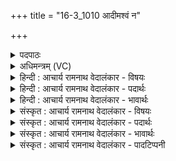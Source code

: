 +++
title = "16-3_1010 आदीमश्वं न"

+++
<details><summary>पदपाठः</summary>

आत्। ई꣣म्। अ꣡श्व꣢꣯म्। न। हे꣡ता꣢꣯रम्। अ꣡शू꣢꣯शुभन्। अ꣣मृ꣡ता꣢य। अ꣣। मृ꣡ता꣢꣯य। म꣡धोः꣢꣯। र꣡स꣢꣯म्। स꣣धमा꣡दे꣢। स꣣ध। मा꣡दे꣢꣯। १०१०।
</details>

<details><summary>अधिमन्त्रम् (VC)</summary>

- पवमानः सोमः
- जमदग्निर्भार्गवः
- गायत्री
- षड्जः
</details>

<details><summary>हिन्दी : आचार्य रामनाथ वेदालंकार - विषयः</summary>

अगले मन्त्र में फिर वही विषय है।
</details>

<details><summary>हिन्दी : आचार्य रामनाथ वेदालंकार - पदार्थः</summary>

पदार्थान्वय -  प्रथम—सोम ओषधि के रस के विषय में। (आत्) उसके अनन्तर अर्थात् सोमरस में गाय का दूध मिलाने के पश्चात्, (हेतारम्) बल बढ़ानेवाले (ईम् मधोः रसम्) इस मधुर सोम के रस को, योद्धा लोग (अमृताय) युद्ध में विजय की प्राप्ति के निमित्त (अशूशुभन्) पीने के लिए पात्रों में अलङ्कृत करते हैं, (हेतारम् अश्वं न) जैसे शीघ्रगामी घोड़े को अश्वपाल योग्य अलङ्कारों से अलङ्कृत करते हैं ॥ द्वितीय—ज्ञानरस के विषय में (आत्) गुरु के पास से ज्ञान की उपलब्धि के अनन्तर (हेतारम्) पुरुषार्थ को बढ़ानेवाले (ईम् मधोः रसम्) इस मधुर ज्ञानरस को, शिष्यगण (अमृताय) मोक्ष की प्राप्ति के लिए (अशूशुभन्) योगाभ्यासों से अलङ्कृत करते हैं ॥३॥ यहाँ श्लेष और श्लिष्टोपमा अलङ्कार हैं ॥३॥
</details>

<details><summary>हिन्दी : आचार्य रामनाथ वेदालंकार - भावार्थः</summary>

भावार्थ -  जैसे पिया हुआ सोम ओषधि का रस बल की वृद्धि करनेवाला होता हुआ युद्ध में विजय प्राप्त कराता है,वैसे ही आचार्य से ग्रहण किया गया ज्ञान योगाभ्यास से मिलकर मोक्ष प्राप्त कराता है ॥३॥
</details>

<details><summary>संस्कृत : आचार्य रामनाथ वेदालंकार - विषयः</summary>

अथ पुनरपि तमेव विषयमाह।
</details>

<details><summary>संस्कृत : आचार्य रामनाथ वेदालंकार - पदार्थः</summary>

पदार्थान्वय -  प्रथमः—सोमौषधिरसविषये। (आत्) तदनन्तरम्, सोमरसे गोदुग्धमिश्रणानन्तरमित्यर्थः (हेतारम्) बलस्य वर्धयितारम्। [हि गतौ वृद्धौ च।] (ईम् मधोः रसम्) एतम् मधुरस्य सोमस्य रसम्, योद्धारः (अमृताय) युद्धे विजयलाभाय (अशूशुभन्) पातुं पात्रेषु शोभयन्ति। कथमिव ? (हेतारम् अश्वं न) यथा आशुगामिनं तुरङ्गमम् अश्वपालाः अश्वोचितैरलङ्कारैः शोभयन्ति तद्वत् ॥ द्वितीयः—ज्ञानरसविषये। (आत्) तदनन्तरम्, गुरोः सकाशाज्ज्ञानोपलब्धेरनन्तरमित्यर्थः, (हेतारम्) पुरुषार्थवर्धकम् (ईम् मधोः रसम्) एतं मधुरस्य ज्ञानस्य रसम्, शिष्याः (अमृताय) मोक्षलाभाय (अशूशुभन्) योगाभ्यासैः शोभयन्ति। कथमिव ? (हेतारम्२ अश्वं न) यथा गन्तारं तुरङ्गमम् अश्वपालाः अश्वोचितैरलङ्कारैः शोभयन्ति तद्वत् ॥३॥ अत्र श्लेषः श्लिष्टोपमा चालङ्कारः ॥३॥
</details>

<details><summary>संस्कृत : आचार्य रामनाथ वेदालंकार - भावार्थः</summary>

भावार्थ -  यथा पीतः सोमौषधिरसो बलवृद्धिकरः सन् युद्धे विजयं प्रापयति तथाऽऽचार्याद् गृहीतं ज्ञानं योगाभ्यासेन सहचरितं मोक्षप्रापकं जायते ॥३॥
</details>

<details><summary>संस्कृत : आचार्य रामनाथ वेदालंकार - पादटिप्पनी</summary>

टिप्पनी -   १. ऋ० ९।६२।६, ‘हेता॒रो’, ‘मध्वो॒’ इति पाठः। २. हेतारं शीघ्रगामिनम्—इति वि०।
</details>
